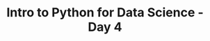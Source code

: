 ---
lang: en-US
lang-id: intro-to-python-2021-summer-day-4
title: Intro to Python for Data Science - Day 4
---